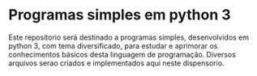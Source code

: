 # Programas simples em python 3
Este repositorio será destinado a programas simples, desenvolvidos em python 3,
com tema diversificado, para estudar e aprimorar os conhecimentos básicos desta linguagem de programação.
Diversos arquivos serao criados e implementados aqui neste dispensorio.
